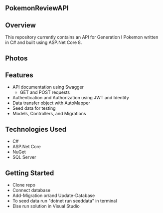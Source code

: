 ## PokemonReviewAPI

## Overview
This repository currently contains an API for Generation I Pokemon written in C# and built using ASP.Net Core 8.

## Photos

## Features
- API documentation using Swagger
  - GET and POST requests
- Authentication and Authorization using JWT and Identity
- Data transfer object with AutoMapper
- Seed data for testing
- Models, Controllers, and Migrations

## Technologies Used
- C#
- ASP.Net Core
- NuGet
- SQL Server

## Getting Started
- Clone repo
- Connect database 
- Add-Migration or/and Update-Database
- To seed data run "dotnet run seeddata" in terminal
- Else run solution in Visual Studio

